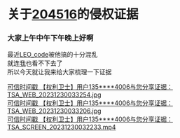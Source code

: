 # 关于[204516](https://space.bilibili.com/204516/dynamic)的侵权证据


### 大家上午中午下午晚上好啊
最近[LEO_code](https://space.bilibili.com/485405395/dynamic)被他搞的十分混乱<br>
就连[我](https://space.bilibili.com/524486358/dynamic)也看不下去了<br>
所以今天就让我来给大家梳理一下证据<br>

[可信时间戳 【权利卫士】用户135****4006与您分享证据：TSA_WEB_20231230033254.jpg](https://sharing.tsa.cn/?randomKey=cHMTAwMDI1MzM3MA)<br>
[可信时间戳 【权利卫士】用户135****4006与您分享证据：TSA_WEB_20231230033206.jpg](https://sharing.tsa.cn/?randomKey=P5MTAwMDI1MzM2OQ)<br>
[可信时间戳 【权利卫士】用户135****4006与您分享证据：TSA_SCREEN_20231230032233.mp4](https://sharing.tsa.cn/?randomKey=34MTAwMDI1MzM2OA)<br>
